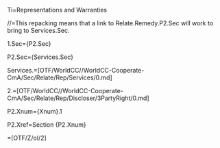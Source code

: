 Ti=Representations and Warranties

//=This repacking means that a link to Relate.Remedy.P2.Sec will work to bring to Services.Sec.

1.Sec={P2.Sec}

P2.Sec={Services.Sec}

Services.=[OTF/WorldCC//WorldCC-Cooperate-CmA/Sec/Relate/Rep/Services/0.md]

2.=[OTF/WorldCC//WorldCC-Cooperate-CmA/Sec/Relate/Rep/Discloser/3PartyRight/0.md]

P2.Xnum={Xnum}.1

P2.Xref=Section {P2.Xnum}

=[OTF/Z/ol/2]
